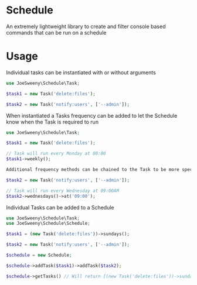 # Schedule
An extremely lightweight library to create and filter console based commands that can be run on a schedule

# Usage

Individual tasks can be instantiated with or without arguments
```php
use JoeSweeny\Schedule\Task;

$task1 = new Task('delete:files');

$task2 = new Task('notify:users', ['--admin']);
```

When instantiated a Tasks frequency can be added to let the Schedule know when the Task is required to run
```php
use JoeSweeny\Schedule\Task;

$task1 = new Task('delete:files');

// Task will run every Monday at 00:00
$task1->weekly();

Additional frequency methods can be chained to the Task to be more specific

$task2 = new Task('notify:users', ['--admin']);

// Task will run every Wednesday at 09:00AM
$task2->wednesdays()->at('09:00');
```

Individual Tasks can be added to a Schedule
```php
use JoeSweeny\Schedule\Task;
use JoeSweeny\Schedule\Schedule;

$task1 = (new Task('delete:files'))->sundays();

$task2 = new Task('notify:users', ['--admin']);

$schedule = new Schedule;

$schedule->addTask($task1)->addTask($task2);

$schedule->getTasks() // Will return [(new Task('delete:files'))->sundays(), new Task('notify:users', ['--admin'])] 
``` 